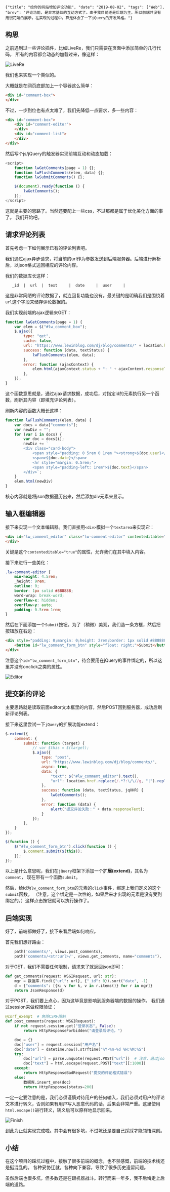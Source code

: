 ```lw-blog-meta
{"title": "给你的网站增加评论功能", "date": "2019-08-02", "tags": ["Web"], "brev": "评论功能，是非常基础的互动方式了。由于我目前还是后端为主，所以前端并没有用很花哨的展示。在实现的过程中，算是体会了一下jQuery的开发风格。"}
```

## 构思

之前遇到过一些评论插件，比如LiveRe，我们只需要在页面中添加简单的几行代码，
所有的内容都会动态的加载过来，像这样：

![LiveRe](/static/blog/2019-08-02-livere.png)

我们也来实现一个类似的。

大概就是在网页底部加上一个容器这么简单：

```html
<div id="comment-box">
</div>
```

不过，一步到位也有点太难了，我们先降低一点要求，多一些内容：

```html
<div id="comment-box">
    <div id="comment-editor">
    </div>
    <div id="comment-list">
    </div>
</div>
```

然后写个js/jQuery的触发器实现前端互动和动态加载：

```js
<script>
    function lwGetComments(page = 1) {};
    function lwFlushComments(elem, data) {};
    function lwSubmitComments() {};

    $(document).ready(function () {
        lwGetComments();
    });
</script>
```

这就是主要的思路了。当然还要配上一些css，不过那都是属于优化美化方面的事了。
我们开始吧。

## 请求评论列表

首先考虑一下如何展示已有的评论列表吧。

我们通过ajax异步请求，将当前的url作为参数发送到后端服务器。后端进行解析后，以json格式送回相应的评论内容。

我们的数据库长这样：

```text
   _id  |  url  |  text     |  date     |  user     |
```

这是非常简陋的评论数据了，就连回复功能也没有。最关键的是明确我们是围绕着`url`这个字段来储存评论数据的。

我们实现前端的ajax逻辑来GET：

```js
function lwGetComments(page = 1) {
    var elem = $("#lw_comment_box");
    $.ajax({
        type: "get",
        cache: false,
        url: "https://www.lewinblog.com/dj/blog/comments/" + location.href.replace(/.*?:\/\//g, "|").replace(/\//g, "|") + "/" + page + "/",
        success: function (data, textStatus) {
            lwFlushComments(elem, data);
        },
        error: function (ajaxContext) {
            elem.html(ajaxContext.status + ": " + ajaxContext.responseText);
        },
    });
}
```

这个函数意思就是，通过ajax请求数据，成功后，对指定id的元素执行另一个函数，刷新其内容（即填充评论列表）。

刷新内容的函数大概长这样：

```js
function lwFlushComments(elem, data) {
    var docs = data["comments"];
    var newDiv = "";
    for (var i in docs) {
        var doc = docs[i];
        newDiv += `
        <div class="card-body">
            <span style="padding: 0 5rem 0 1rem "><strong>${doc.user}</strong></span>
            <span>${doc.date}</span>
            <hr style="margin: 0.5rem;">
            <span style="padding-left: 1rem">${doc.text}</span>
        </div>`;
    }
    elem.html(newDiv)
}
```

核心内容就是将json数据遍历出来，然后添加div元素来显示。

## 输入框编辑器

接下来实现一个文本编辑器。我们直接用`<div>`模拟一个`textarea`来实现它：

```html
<div id="lw_comment_editor" class="lw-comment-editor" contenteditable="true" style="margin: 0">
</div>
```

关键是这个`contenteditable="true"`的属性，允许我们在其中填入内容。

接下来进行一些美化：

```css
.lw-comment-editor {
    min-height: 4.5rem;
    _height: 9rem;
    outline: 0;
    border: 1px solid #888888;
    word-wrap: break-word;
    overflow-x: hidden;
    overflow-y: auto;
    padding: 0.5rem 1rem;
}
```

然后在下面添加一个`Submit`按钮。为了（稍微）美观，我们造一条方框，然后把按钮放在右边：

```html
<div style="padding: 0;margin: 0;height: 2rem;border: 1px solid #888888;border-top: 0;">
    <button id="lw_comment_form_btn" style="float: right;">Submit</button>
</div>
```

注意这个`id="lw_comment_form_btn"`，待会要用在jQuery的事件绑定的，所以这里并没有onclick之类的属性。

![Editor](/static/blog/2019-08-02-editor.png)

## 提交新的评论

主要思路就是读取前面editor文本框里的内容，然后POST回到服务器，成功后刷新评论列表。

接下来这里尝试一下`jQuery`的扩展功能extend：

```js
$.extend({
    comment: {
        submit: function (target) {
            // var $this = $(target);
            $.ajax({
                type: "post",
                url: "https://www.lewinblog.com/dj/blog/comments/",
                async: true,
                data: {
                    "text": $("#lw_comment_editor").text(),
                    "url": location.href.replace(/.*?:\/\//g, "|").replace(/\//g, "|"),
                },
                success: function (data, textStatus, jqXHR) {
                    lwGetComments();
                },
                error: function (data) {
                    alert("提交评论失败：" + data.responseText);
                }
            });
        },
    }
});

$(function () {
    $("#lw_comment_form_btn").click(function () {
        $.comment.submit($(this));
    });
});
```

以上是什么意思呢，我们在`jQuery`框架下添加一个**扩展(extend)**，其名为`comment`，
现在带有一个函数`submit`。

然后，给id为`lw_comment_form_btn`的元素的`click`事件，绑定上我们定义的这个`submit`函数。
（注意，这个绑定是一次性的，如果后来才出现的元素是没有受到绑定的。）这样点击按钮就可以执行操作了。

## 后端实现

好了，前端都做好了，接下来看后端如何响应。

首先我们想好路由：

```python
    path('comments/', views.post_comments),
    path('comments/<str:url>/', views.get_comments, name="comments"),
```

对于GET，我们不需要任何限制，请求来了就返回json即可：

```python
def get_comments(request: WSGIRequest, url: str):
    mgr = 数据库.find({"url": url}, {"_id": 0}).sort("date", -1)
    d = {"comments": [{k: v for k, v in r.items()} for r in mgr]}
    return JsonResponse(d)
```

对于POST，我们要上点心，因为这毕竟是影响到服务器端的数据的操作。
我们通过session来做权限验证：

```python
@csrf_exempt  # 免除CSRF限制
def post_comments(request: WSGIRequest):
    if not request.session.get("登录状态", False):
        return HttpResponseForbidden("请登录后评论。")

    doc = {}
    doc["user"] = request.session["用户名"]
    doc["date"] = datetime.now().strftime("%Y-%m-%d %H:%M:%S")
    try:
        doc["url"] = parse.unquote(request.POST["url"])  # 注意，通过json传过来的数据，是需要解码的
        doc["text"] = html.escape(request.POST["text"][:1000])
    except:
        return HttpResponseBadRequest("提交的评论格式错误")
    else:
        数据库.insert_one(doc)
        return HttpResponse(status=200)
```

一定一定要注意的是，我们必须谨慎对待用户的任何输入，我们必须对用户的评论文本进行转义，否则如果有用户写入恶意代码的话，后果会非常严重。这里使用`html.escape()`进行转义，转义后可以原样地显示回来。

![Finish](/static/blog/2019-08-02-finish.png)

到此为止就实现完成啦。其中会有很多坑，不过坑还是要自己踩踩才能领悟深刻。

## 小结

在这个项目的踩坑过程中，接触了很多前端的概念，也不禁感慨，前端的技术栈还是挺混乱的。
各种妥协迁就，各种向下兼容，导致了很多历史遗留问题。

虽然后端也很多坑，但多数还是在跟机器战斗。转行而来一年多，我不后悔走上后端的道路。
